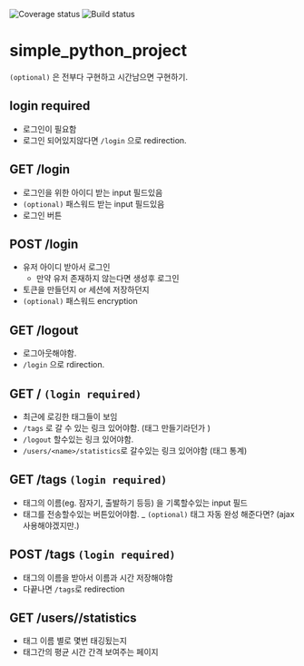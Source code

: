 ![Coverage status](https://coveralls.io/repos/AiOO/simple_python_project/badge.svg?branch=master)
![Build status](https://circleci.com/gh/AiOO/simple_python_project.svg?style=shield&circle-token=79eadc3f616156c8b95efae7cbd68fe93bdd334b)

# simple_python_project

`(optional)` 은 전부다 구현하고 시간남으면 구현하기.

## login required

 - 로그인이 필요함
 - 로그인 되어있지않다면 `/login` 으로 redirection.

## GET /login
 - 로그인을 위한 아이디 받는 input 필드있음
 - `(optional)` 패스워드 받는 input 필드있음
 - 로그인 버튼

## POST /login
 - 유저 아이디 받아서 로그인
   - 만약 유저 존재하지 않는다면 생성후 로그인
 - 토큰을 만들던지 or 세션에 저장하던지
 - `(optional)` 패스워드 encryption

## GET /logout
 - 로그아웃해야함.
 - `/login` 으로 rdirection.

## GET / `(login required)`
 - 최근에 로깅한 태그들이 보임
 - `/tags` 로 갈 수 있는 링크 있어야함. (태그 만들기라던가 )
 - `/logout` 할수있는 링크 있어야함.
 - `/users/<name>/statistics`로 갈수있는 링크 있어야함 (태그 통계)

## GET /tags `(login required)`
 - 태그의 이름(eg. 잠자기, 출발하기 등등) 을 기록할수있는 input 필드
 - 태그를 전송할수있는 버튼있어야함.
 _ `(optional)` 태그 자동 완성 해준다면? (ajax 사용해야겠지만.)

## POST /tags `(login required)`
 - 태그의 이름을 받아서 이름과 시간 저장해야함
 - 다끝나면 `/tags`로 redirection


## GET /users/<name>/statistics

 - 태그 이름 별로 몇번 태깅됬는지
 - 태그간의 평균 시간 간격 보여주는 페이지
